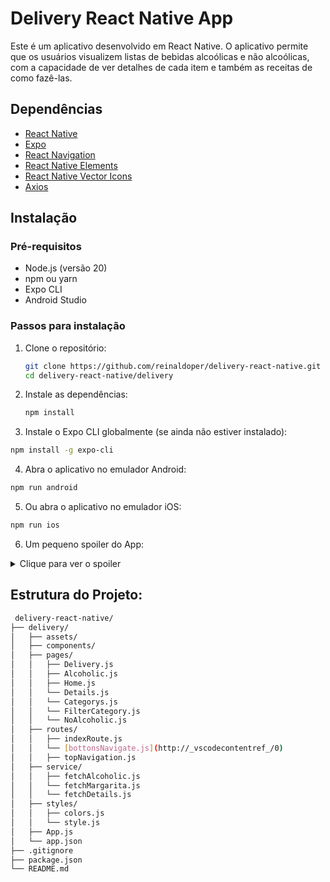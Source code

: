 # Delivery React Native App

Este é um aplicativo desenvolvido em React Native. O aplicativo permite que os usuários visualizem listas de bebidas alcoólicas e não alcoólicas, com a capacidade de ver detalhes de cada item e também as receitas de como fazê-las.

## Dependências

- [React Native](https://reactnative.dev/)
- [Expo](https://expo.dev/)
- [React Navigation](https://reactnavigation.org/)
- [React Native Elements](https://reactnativeelements.com/)
- [React Native Vector Icons](https://github.com/oblador/react-native-vector-icons)
- [Axios](https://github.com/axios/axios)

## Instalação

### Pré-requisitos

- Node.js (versão 20)
- npm ou yarn
- Expo CLI
- Android Studio 

### Passos para instalação

1. Clone o repositório:
   ```sh
   git clone https://github.com/reinaldoper/delivery-react-native.git
   cd delivery-react-native/delivery
   ```
2. Instale as dependências:

   ```sh
   npm install
   ```

3. Instale o Expo CLI globalmente (se ainda não estiver instalado):

  ```sh
  npm install -g expo-cli
  ```

4. Abra o aplicativo no emulador Android:

  ```sh
  npm run android
  ```

5. Ou abra o aplicativo no emulador iOS:


  ```sh
  npm run ios
  ```

6. Um pequeno spoiler do App:

<details>
  <summary>Clique para ver o spoiler</summary>
  
  [VideoApp](./assets/delivery.gif)

</details>


## Estrutura do Projeto:

```sh
 delivery-react-native/
├── delivery/
│   ├── assets/
│   ├── components/
│   ├── pages/
│   │   ├── Delivery.js
│   │   ├── Alcoholic.js
│   │   ├── Home.js
│   │   └── Details.js
│   │   └── Categorys.js
│   │   └── FilterCategory.js
│   │   └── NoAlcoholic.js
│   ├── routes/
│   │   ├── indexRoute.js
│   │   └── [bottonsNavigate.js](http://_vscodecontentref_/0)
│   │   ├── topNavigation.js
│   ├── service/
│   │   ├── fetchAlcoholic.js
│   │   └── fetchMargarita.js
│   │   └── fetchDetails.js
│   ├── styles/
│   │   ├── colors.js
│   │   └── style.js
│   ├── App.js
│   └── app.json
├── .gitignore
├── package.json
└── README.md
```



